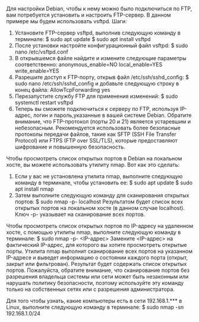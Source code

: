 Для настройки Debian, чтобы к нему можно было подключиться по FTP, вам потребуется установить и настроить FTP-сервер. В данном примере мы будем использовать vsftpd.
Шаги:
1. Установите FTP-сервер vsftpd, выполнив следующую команду в терминале:
	$ sudo apt update
	$ sudo apt install vsftpd
2. После установки настройте конфигурационный файл vsftpd:
	$ sudo nano /etc/vsftpd.conf
3. В открывшемся файле найдите и измените следующие параметры соответственно:
	anonymous_enable=NO
	local_enable=YES
	write_enable=YES
4. Разрешите доступ к FTP-порту, открыв файл /etc/ssh/sshd_config:
	$ sudo nano /etc/ssh/sshd_config
и добавьте следующую строку в конец файла:
	AllowTcpForwarding yes
5. Перезапустите службу FTP для применения изменений:
	$ sudo systemctl restart vsftpd
6. Теперь вы сможете подключиться к серверу по FTP, используя IP-адрес, логин и пароль,указанные в вашей системе Debian.
Обратите внимание, что FTP-протокол (порты 20 и 21) является устаревшим и небезопасным. Рекомендуется использовать более безопасные протоколы передачи файлов, такие как SFTP (SSH File Transfer Protocol) или FTPS (FTP over SSL/TLS), которые предоставляют шифрование и повышенную безопасность.


Чтобы просмотреть список открытых портов в Debian на локальном хосте, вы можете использовать утилиту nmap. Вот как это сделать:
1. Если у вас не установлена утилита nmap, выполните следующую команду в терминале, чтобы установить ее:
	$ sudo apt update
	$ sudo apt install nmap
2. Затем выполните следующую команду для сканирования открытых портов:
	$ sudo nmap -p- localhost
Результатом будет список всех открытых портов на локальном хосте (в данном случае localhost). Ключ -p- указывает на сканирование всех портов.

Чтобы просмотреть список открытых портов по IP-адресу на удаленном хосте, с помощью утилиты nmap, выполните следующую команду в терминале:
	$ sudo nmap -p- <IP-адрес>
Замените <IP-адрес> на фактический IP-адрес, для которого вы хотите просмотреть открытые порты.	
Утилита nmap выполнит сканирование всех портов на указанном IP-адресе и выведет информацию о состоянии каждого порта (открыт, закрыт или фильтрован). Результат будет содержать список открытых портов.
Пожалуйста, обратите внимание, что сканирование портов без разрешения владельца системы или сети может быть незаконным или нарушать политику безопасности, поэтому используйте эту команду только на собственных сетях или с разрешения администратора.

Для того чтобы узнать, какие компьютеры есть в сети 192.168.1.*** в Linux, выполните следующую команду в терминале:
	$ sudo nmap -sn 192.168.1.0/24